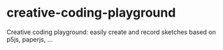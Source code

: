 # creative-coding-playground
Creative coding playground: easily create and record sketches based on p5js, paperjs, ...
